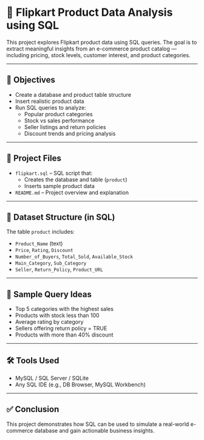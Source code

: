 # 🛒 Flipkart Product Data Analysis using SQL

This project explores Flipkart product data using SQL queries. The goal is to extract meaningful insights from an e-commerce product catalog — including pricing, stock levels, customer interest, and product categories.

---

## 📌 Objectives

- Create a database and product table structure
- Insert realistic product data
- Run SQL queries to analyze:
  - Popular product categories
  - Stock vs sales performance
  - Seller listings and return policies
  - Discount trends and pricing analysis

---

## 📂 Project Files

- `flipkart.sql` – SQL script that:
  - Creates the database and table (`product`)
  - Inserts sample product data
- `README.md` – Project overview and explanation

---

## 🧾 Dataset Structure (in SQL)

The table `product` includes:

- `Product_Name` (text)
- `Price`, `Rating`, `Discount`
- `Number_of_Buyers`, `Total_Sold`, `Available_Stock`
- `Main_Category`, `Sub_Category`
- `Seller`, `Return_Policy`, `Product_URL`

---

## 🧠 Sample Query Ideas

- Top 5 categories with the highest sales
- Products with stock less than 100
- Average rating by category
- Sellers offering return policy = TRUE
- Products with more than 40% discount

---

## 🛠 Tools Used

- MySQL / SQL Server / SQLite
- Any SQL IDE (e.g., DB Browser, MySQL Workbench)

---

## ✅ Conclusion

This project demonstrates how SQL can be used to simulate a real-world e-commerce database and gain actionable business insights.
